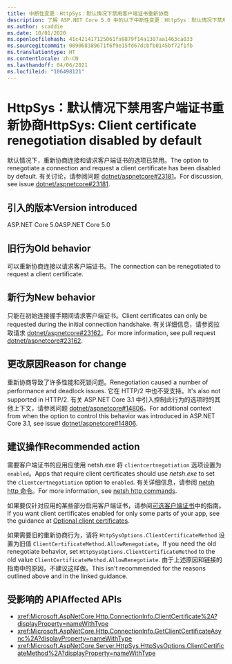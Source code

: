```yaml
---
title: 中断性变更：HttpSys：默认情况下禁用客户端证书重新协商
description: 了解 ASP.NET Core 5.0 中的以下中断性变更：HttpSys：默认情况下禁用客户端证书重新协商
ms.author: scaddie
ms.date: 10/01/2020
ms.openlocfilehash: 41c421417125061fa9879f14a1307aa1463ca033
ms.sourcegitcommit: 089068389671f6f9e15fd67dcbfb0145bf72f1fb
ms.translationtype: HT
ms.contentlocale: zh-CN
ms.lasthandoff: 04/06/2021
ms.locfileid: "106498121"
---
```

# <a name="httpsys-client-certificate-renegotiation-disabled-by-default"></a><span data-ttu-id="22480-103">HttpSys：默认情况下禁用客户端证书重新协商</span><span class="sxs-lookup"><span data-stu-id="22480-103">HttpSys: Client certificate renegotiation disabled by default</span></span>

<span data-ttu-id="22480-104">默认情况下，重新协商连接和请求客户端证书的选项已禁用。</span><span class="sxs-lookup"><span data-stu-id="22480-104">The option to renegotiate a connection and request a client certificate has been disabled by default.</span></span> <span data-ttu-id="22480-105">有关讨论，请参阅问题 [dotnet/aspnetcore#23181](https://github.com/dotnet/aspnetcore/issues/23181)。</span><span class="sxs-lookup"><span data-stu-id="22480-105">For discussion, see issue [dotnet/aspnetcore#23181](https://github.com/dotnet/aspnetcore/issues/23181).</span></span>

## <a name="version-introduced"></a><span data-ttu-id="22480-106">引入的版本</span><span class="sxs-lookup"><span data-stu-id="22480-106">Version introduced</span></span>

<span data-ttu-id="22480-107">ASP.NET Core 5.0</span><span class="sxs-lookup"><span data-stu-id="22480-107">ASP.NET Core 5.0</span></span>

## <a name="old-behavior"></a><span data-ttu-id="22480-108">旧行为</span><span class="sxs-lookup"><span data-stu-id="22480-108">Old behavior</span></span>

<span data-ttu-id="22480-109">可以重新协商连接以请求客户端证书。</span><span class="sxs-lookup"><span data-stu-id="22480-109">The connection can be renegotiated to request a client certificate.</span></span>

## <a name="new-behavior"></a><span data-ttu-id="22480-110">新行为</span><span class="sxs-lookup"><span data-stu-id="22480-110">New behavior</span></span>

<span data-ttu-id="22480-111">只能在初始连接握手期间请求客户端证书。</span><span class="sxs-lookup"><span data-stu-id="22480-111">Client certificates can only be requested during the initial connection handshake.</span></span> <span data-ttu-id="22480-112">有关详细信息，请参阅拉取请求 [dotnet/aspnetcore#23162](https://github.com/dotnet/aspnetcore/pull/23162)。</span><span class="sxs-lookup"><span data-stu-id="22480-112">For more information, see pull request [dotnet/aspnetcore#23162](https://github.com/dotnet/aspnetcore/pull/23162).</span></span>

## <a name="reason-for-change"></a><span data-ttu-id="22480-113">更改原因</span><span class="sxs-lookup"><span data-stu-id="22480-113">Reason for change</span></span>

<span data-ttu-id="22480-114">重新协商导致了许多性能和死锁问题。</span><span class="sxs-lookup"><span data-stu-id="22480-114">Renegotiation caused a number of performance and deadlock issues.</span></span> <span data-ttu-id="22480-115">它在 HTTP/2 中也不受支持。</span><span class="sxs-lookup"><span data-stu-id="22480-115">It's also not supported in HTTP/2.</span></span> <span data-ttu-id="22480-116">有关 ASP.NET Core 3.1 中引入控制此行为的选项时的其他上下文，请参阅问题 [dotnet/aspnetcore#14806](https://github.com/dotnet/aspnetcore/issues/14806)。</span><span class="sxs-lookup"><span data-stu-id="22480-116">For additional context from when the option to control this behavior was introduced in ASP.NET Core 3.1, see issue [dotnet/aspnetcore#14806](https://github.com/dotnet/aspnetcore/issues/14806).</span></span>

## <a name="recommended-action"></a><span data-ttu-id="22480-117">建议操作</span><span class="sxs-lookup"><span data-stu-id="22480-117">Recommended action</span></span>

<span data-ttu-id="22480-118">需要客户端证书的应用应使用 netsh.exe 将 `clientcertnegotiation` 选项设置为 `enabled`。</span><span class="sxs-lookup"><span data-stu-id="22480-118">Apps that require client certificates should use *netsh.exe* to set the `clientcertnegotiation` option to `enabled`.</span></span> <span data-ttu-id="22480-119">有关详细信息，请参阅 [netsh http 命令](/windows-server/networking/technologies/netsh/netsh-http)。</span><span class="sxs-lookup"><span data-stu-id="22480-119">For more information, see [netsh http commands](/windows-server/networking/technologies/netsh/netsh-http).</span></span>

<span data-ttu-id="22480-120">如果要仅针对应用的某些部分启用客户端证书，请参阅[可选客户端证书](/aspnet/core/security/authentication/certauth?view=aspnetcore-3.1#optional-client-certificates)中的指南。</span><span class="sxs-lookup"><span data-stu-id="22480-120">If you want client certificates enabled for only some parts of your app, see the guidance at [Optional client certificates](/aspnet/core/security/authentication/certauth?view=aspnetcore-3.1#optional-client-certificates).</span></span>

<span data-ttu-id="22480-121">如果需要旧的重新协商行为，请将 `HttpSysOptions.ClientCertificateMethod` 设置为旧值 `ClientCertificateMethod.AllowRenegotiate`。</span><span class="sxs-lookup"><span data-stu-id="22480-121">If you need the old renegotiate behavior, set `HttpSysOptions.ClientCertificateMethod` to the old value `ClientCertificateMethod.AllowRenegotiate`.</span></span> <span data-ttu-id="22480-122">由于上述原因和链接的指南中的原因，不建议这样做。</span><span class="sxs-lookup"><span data-stu-id="22480-122">This isn't recommended for the reasons outlined above and in the linked guidance.</span></span>

## <a name="affected-apis"></a><span data-ttu-id="22480-123">受影响的 API</span><span class="sxs-lookup"><span data-stu-id="22480-123">Affected APIs</span></span>

- <xref:Microsoft.AspNetCore.Http.ConnectionInfo.ClientCertificate%2A?displayProperty=nameWithType>
- <xref:Microsoft.AspNetCore.Http.ConnectionInfo.GetClientCertificateAsync%2A?displayProperty=nameWithType>
- <xref:Microsoft.AspNetCore.Server.HttpSys.HttpSysOptions.ClientCertificateMethod%2A?displayProperty=nameWithType>

<!--

### Category

ASP.NET Core

### Affected APIs

- `Overload:Microsoft.AspNetCore.Http.ConnectionInfo.ClientCertificate`
- `Overload:Microsoft.AspNetCore.Http.ConnectionInfo.GetClientCertificateAsync`
- `Overload:Microsoft.AspNetCore.Server.HttpSys.HttpSysOptions.ClientCertificateMethod`

-->

